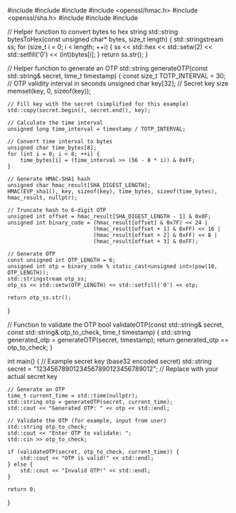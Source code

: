 #include <iostream>
#include <iomanip>
#include <sstream>
#include <openssl/hmac.h>
#include <openssl/sha.h>
#include <ctime>
#include <string>
#include <vector>

// Helper function to convert bytes to hex string
std::string bytesToHex(const unsigned char* bytes, size_t length) {
    std::stringstream ss;
    for (size_t i = 0; i < length; ++i) {
        ss << std::hex << std::setw(2) << std::setfill('0') << (int)bytes[i];
    }
    return ss.str();
}

// Helper function to generate an OTP
std::string generateOTP(const std::string& secret, time_t timestamp) {
    const size_t TOTP_INTERVAL = 30; // OTP validity interval in seconds
    unsigned char key[32]; // Secret key size
    memset(key, 0, sizeof(key));

    // Fill key with the secret (simplified for this example)
    std::copy(secret.begin(), secret.end(), key);

    // Calculate the time interval
    unsigned long time_interval = timestamp / TOTP_INTERVAL;

    // Convert time interval to bytes
    unsigned char time_bytes[8];
    for (int i = 0; i < 8; ++i) {
        time_bytes[i] = (time_interval >> (56 - 8 * i)) & 0xFF;
    }

    // Generate HMAC-SHA1 hash
    unsigned char hmac_result[SHA_DIGEST_LENGTH];
    HMAC(EVP_sha1(), key, sizeof(key), time_bytes, sizeof(time_bytes), hmac_result, nullptr);

    // Truncate hash to 6-digit OTP
    unsigned int offset = hmac_result[SHA_DIGEST_LENGTH - 1] & 0x0F;
    unsigned int binary_code = (hmac_result[offset] & 0x7F) << 24 |
                               (hmac_result[offset + 1] & 0xFF) << 16 |
                               (hmac_result[offset + 2] & 0xFF) << 8 |
                               (hmac_result[offset + 3] & 0xFF);

    // Generate OTP
    const unsigned int OTP_LENGTH = 6;
    unsigned int otp = binary_code % static_cast<unsigned int>(pow(10, OTP_LENGTH));
    std::stringstream otp_ss;
    otp_ss << std::setw(OTP_LENGTH) << std::setfill('0') << otp;

    return otp_ss.str();
}

// Function to validate the OTP
bool validateOTP(const std::string& secret, const std::string& otp_to_check, time_t timestamp) {
    std::string generated_otp = generateOTP(secret, timestamp);
    return generated_otp == otp_to_check;
}

int main() {
    // Example secret key (base32 encoded secret)
    std::string secret = "12345678901234567890123456789012"; // Replace with your actual secret key

    // Generate an OTP
    time_t current_time = std::time(nullptr);
    std::string otp = generateOTP(secret, current_time);
    std::cout << "Generated OTP: " << otp << std::endl;

    // Validate the OTP (for example, input from user)
    std::string otp_to_check;
    std::cout << "Enter OTP to validate: ";
    std::cin >> otp_to_check;

    if (validateOTP(secret, otp_to_check, current_time)) {
        std::cout << "OTP is valid!" << std::endl;
    } else {
        std::cout << "Invalid OTP!" << std::endl;
    }

    return 0;
}
